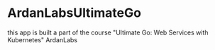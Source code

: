 # ArdanLabsUltimateGo
this app is built a part of the course "Ultimate Go: Web Services with Kubernetes" ArdanLabs
